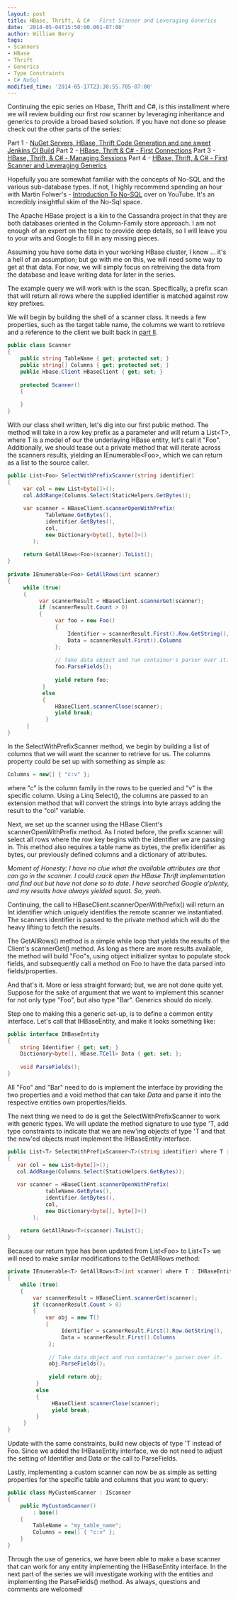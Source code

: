 ```yaml
---
layout: post
title: HBase, Thrift, & C# - First Scanner and Leveraging Generics
date: '2014-05-04T15:50:00.001-07:00'
author: William Berry
tags:
- Scanners
- HBase
- Thrift
- Generics
- Type Constraints
- C# NoSql
modified_time: '2014-05-17T23:38:55.705-07:00'
---
```


Continuing the epic series on Hbase, Thrift and C#, is this installment where 
we will review building our first row scanner by leveraging inheritance and 
generics to provide a broad based solution.  If you have not done so please 
check out the other parts of the series: 

Part 1 - [NuGet Servers, HBase, Thrift Code Generation and one sweet Jenkins CI Build](http://www.lucidmotions.net/2014/04/nuget-code-generation-jenkins-thrift-hbase.html) 
Part 2 - [HBase, Thrift & C# - First Connections](http://www.lucidmotions.net/2014/05/hbase-thrift-csharp-first-connections.html) 
Part 3 - [HBase, Thrift, & C# - Managing Sessions](http://www.lucidmotions.net/2014/05/hbase-thrift-csharp-session-management.html) 
Part 4 - [HBase, Thrift, & C# - First Scanner and Leveraging Generics](http://www.lucidmotions.net/2014/05/hbase-thrift-csharp-generic-row-scanner.html) 


Hopefully you are somewhat familiar with the concepts of No-SQL and the 
various sub-database types.  If not, I highly recommend spending an hour with 
Martin Folwer's - [Introduction To No-SQL](https://www.youtube.com/watch?v=qI_g07C_Q5I) over on YouTube.  It's an 
incredibly insightful skim of the No-Sql space. 

The Apache HBase project is a kin to the Cassandra project in that they are 
both databases oriented in the Column-Family store approach.  I am not enough 
of an expert on the topic to provide deep details, so I will leave you to your 
wits and Google to fill in any missing pieces. 

Assuming you have some data in your working HBase cluster, I know ... it's a 
hell of an assumption; but go with me on this, we will need some way to get at 
that data.  For now, we will simply focus on retreiving the data from the 
database and leave writing data for later in the series. 

The example query we will work with is the scan.   Specifically, a prefix scan 
that will return all rows where the supplied identifier is matched against row 
key prefixes. 

We will begin by building the shell of a scanner class.  It needs a few 
properties, such as the target table name, the columns we want to retrieve and 
a reference to the client we built back in [part II](https://www.blogger.com/blogger.g?blogID=4707687462195457004#editor/target=post;postID=5568222696367618036;onPublishedMenu=posts;onClosedMenu=posts;postNum=2;src=postname). 

```csharp
public class Scanner
{ 
    public string TableName { get; protected set; }
    public string[] Columns { get; protected set; }
    public Hbase.Client HBaseClient { get; set; }
 
    protected Scanner() 
    { 
 
    } 
}
```

With our class shell written, let's dig into our first public method.  The 
method will take in a row key prefix as a parameter and will return a 
List&lt;T&gt;, where T is a model of our the underlaying HBase entity, let's 
call it "Foo".  Additionally, we should tease out a private method that will 
iterate across the scanners results, yielding an IEnumerable&lt;Foo&gt;, which 
we can return as a list to the source caller. 

```csharp
public List<Foo> SelectWithPrefixScanner(string identifier)
{  
     var col = new List<byte[]>();  
     col.AddRange(Columns.Select(StaticHelpers.GetBytes));  
    
     var scanner = HBaseClient.scannerOpenWithPrefix(  
            TableName.GetBytes(),  
            identifier.GetBytes(),  
            col,  
            new Dictionary<byte[], byte[]>()  
        );  
    
     return GetAllRows<Foo>(scanner).ToList();  
} 
 
private IEnumerable<Foo> GetAllRows(int scanner)
{ 
     while (true)
     { 
          var scannerResult = HBaseClient.scannerGet(scanner); 
          if (scannerResult.Count > 0)
          { 
               var foo = new Foo() 
               { 
                   Identifier = scannerResult.First().Row.GetString(), 
                   Data = scannerResult.First().Columns 
               }; 
  
               // Take data object and run container's parser over it. 
               foo.ParseFields(); 
  
               yield return foo;
           } 
           else 
           { 
               HBaseClient.scannerClose(scanner); 
               yield break;
            } 
      } 
}
```

In the SelectWithPrefixScanner 
method, we begin by building a list of columns that we will want the scanner 
to retrieve for us.  The columns property could be set up with something as 
simple as: 

```csharp
Columns = new[] { "c:v" };
```

where "c" is the column family in the rows to be queried and "v" is the 
specific column.  Using a Linq Select(), the columns are passed to an 
extension method that will convert the strings into byte arrays adding the 
result to the "col" variable. 

Next, we set up the scanner using the HBase Client's scannerOpenWithPrefix 
method.  As I noted before, the prefix scanner will select all rows where the 
row key begins with the identifier we are passing in.  This method also 
requires a table name as bytes, the prefix identifier as bytes, our previously 
defined columns and a dictionary of attributes. 

*Moment of Honesty:  I have no clue what the available attributes are that can 
go in the scanner.  I could crack open the HBase Thrift implementation and 
find out but have not done so to date.  I have searched Google a'plenty, and 
my results have always yielded squat.  So, yeah.* 

Continuing, the call to HBaseClient.scannerOpenWithPrefix() will return an Int 
identifier which uniquely identifies the remote scanner we instantiated. The 
scanners identifier is passed to the private method which will do the heavy 
lifting to fetch the results. 

The GetAllRows() method is a simple while loop that yields the results of the 
Client's scannerGet() method.  As long as there are more results available, 
the method will build "Foo"s, using object initializer syntax to populate 
stock fields, and subsequently call a method on Foo to have the data parsed 
into fields/properties. 

And that's it.  More or less straight forward; but, we are not done quite yet. 
 Suppose for the sake of argument that we want to implement this scanner for 
not only type "Foo", but also type "Bar".  Generics should do nicely. 

Step one to making this a generic set-up, is to define a common entity 
interface.  Let's call that IHBaseEntity, and make it looks something like: 

```csharp
public interface IHBaseEntity
{ 
    string Identifier { get; set; }
    Dictionary<byte[], Hbase.TCell> Data { get; set; };
 
    void ParseFields(); 
}
```

All "Foo" and "Bar" need to do is implement the interface by providing the two 
properties and a void method that can take *Data* and parse it into the 
respective entities own properties/fields. 

The next thing we need to do is get the SelectWithPrefixScanner to work with 
generic types.  We will update the method signature to use type 'T, add type 
constraints to indicate that we are new'ing objects of type 'T and that the 
new'ed objects must implement the IHBaseEntity interface. 

```csharp
public List<T> SelectWithPrefixScanner<T>(string identifier) where T : IHBaseEntity, new() 
{ 
   var col = new List<byte[]>(); 
   col.AddRange(Columns.Select(StaticHelpers.GetBytes)); 
 
   var scanner = HBaseClient.scannerOpenWithPrefix( 
            tableName.GetBytes(), 
            identifier.GetBytes(), 
            col, 
            new Dictionary<byte[], byte[]>() 
        ); 
  
    return GetAllRows<T>(scanner).ToList(); 
}
```

Because our return type has been updated from List&lt;Foo&gt; to List&lt;T&gt; 
we will need to make similar modifications to the GetAllRows method: 

```csharp
private IEnumerable<T> GetAllRows<T>(int scanner) where T : IHBaseEntity, new() 
{ 
    while (true)
    { 
        var scannerResult = HBaseClient.scannerGet(scanner); 
        if (scannerResult.Count > 0)
        { 
            var obj = new T() 
            { 
                 Identifier = scannerResult.First().Row.GetString(), 
                 Data = scannerResult.First().Columns 
             }; 
  
             // Take data object and run container's parser over it. 
             obj.ParseFields(); 
  
             yield return obj;
         } 
         else 
         { 
              HBaseClient.scannerClose(scanner); 
              yield break;
         } 
     } 
}
```

Update with the same constraints, build new objects of type 'T instead of Foo. 
 Since we added the IHBaseEntity interface, we do not need to adjust the 
setting of Identifier and Data or the call to ParseFields. 

Lastly, implementing a custom scanner can now be as simple as setting 
properties for the specific table and columns that you want to query: 

```csharp
public class MyCustomScanner : IScanner
{ 
    public MyCustomScanner() 
        : base() 
    { 
        TableName = "my_table_name"; 
        Columns = new[] { "c:v" }; 
    } 
}
```

Through the use of generics, we have been able to make a base scanner that can 
work for any entity implementing the IHBaseEntity interface.  In the next part 
of the series we will investigate working with the entities and implementing 
the ParseFields() method.  As always, questions and comments are welcomed! 